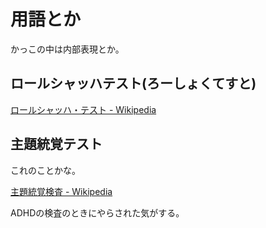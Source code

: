# 用語とか

かっこの中は内部表現とか。

## ロールシャッハテスト(ろーしょくてすと)

[ロールシャッハ・テスト - Wikipedia](https://ja.wikipedia.org/wiki/%E3%83%AD%E3%83%BC%E3%83%AB%E3%82%B7%E3%83%A3%E3%83%83%E3%83%8F%E3%83%BB%E3%83%86%E3%82%B9%E3%83%88)

## 主題統覚テスト

これのことかな。

[主題統覚検査 - Wikipedia](https://ja.wikipedia.org/wiki/%E4%B8%BB%E9%A1%8C%E7%B5%B1%E8%A6%9A%E6%A4%9C%E6%9F%BB)

ADHDの検査のときにやらされた気がする。
